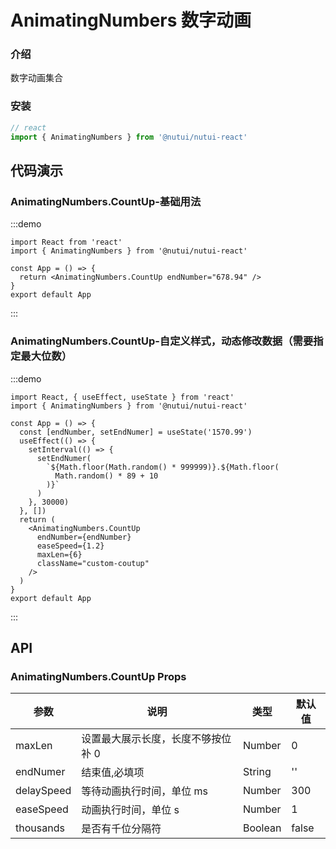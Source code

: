 # AnimatingNumbers 数字动画

### 介绍

数字动画集合

### 安装

```javascript
// react
import { AnimatingNumbers } from '@nutui/nutui-react'

```

## 代码演示

### AnimatingNumbers.CountUp-基础用法

:::demo

```tsx
import React from 'react'
import { AnimatingNumbers } from '@nutui/nutui-react'

const App = () => {
  return <AnimatingNumbers.CountUp endNumber="678.94" />
}
export default App
```

:::

### AnimatingNumbers.CountUp-自定义样式，动态修改数据（需要指定最大位数）

:::demo

```tsx
import React, { useEffect, useState } from 'react'
import { AnimatingNumbers } from '@nutui/nutui-react'

const App = () => {
  const [endNumber, setEndNumer] = useState('1570.99')
  useEffect(() => {
    setInterval(() => {
      setEndNumer(
        `${Math.floor(Math.random() * 999999)}.${Math.floor(
          Math.random() * 89 + 10
        )}`
      )
    }, 30000)
  }, [])
  return (
    <AnimatingNumbers.CountUp
      endNumber={endNumber}
      easeSpeed={1.2}
      maxLen={6}
      className="custom-coutup"
    />
  )
}
export default App
```

:::

## API

### AnimatingNumbers.CountUp Props

| 参数       | 说明                               | 类型    | 默认值 |
| ---------- | ---------------------------------- | ------- | ------ |
| maxLen     | 设置最大展示长度，长度不够按位补 0 | Number  | 0      |
| endNumer   | 结束值,必填项                      | String  | ''     |
| delaySpeed | 等待动画执行时间，单位 ms          | Number  | 300    |
| easeSpeed  | 动画执行时间，单位 s               | Number  | 1      |
| thousands  | 是否有千位分隔符                   | Boolean | false  |
